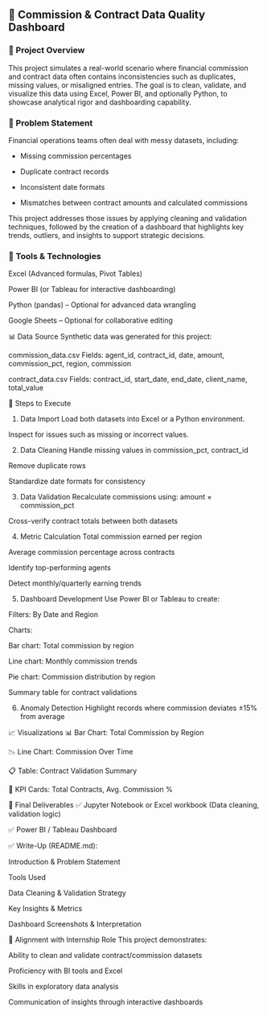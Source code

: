 ## 💼 Commission & Contract Data Quality Dashboard

### 📌 Project Overview
This project simulates a real-world scenario where financial commission and contract data often contains 
inconsistencies such as duplicates, missing values, or misaligned entries. The goal is to clean, validate, 
and visualize this data using Excel, Power BI, and optionally Python, to showcase analytical rigor and 
dashboarding capability.

### 🧠 Problem Statement
Financial operations teams often deal with messy datasets, including:

- Missing commission percentages

- Duplicate contract records

- Inconsistent date formats

- Mismatches between contract amounts and calculated commissions

This project addresses those issues by applying cleaning and validation techniques, followed by the 
creation of a dashboard that highlights key trends, outliers, and insights to support strategic decisions.

### 🔧 Tools & Technologies
Excel (Advanced formulas, Pivot Tables)

Power BI (or Tableau for interactive dashboarding)

Python (pandas) – Optional for advanced data wrangling

Google Sheets – Optional for collaborative editing

📊 Data Source
Synthetic data was generated for this project:

commission_data.csv
Fields: agent_id, contract_id, date, amount, commission_pct, region, commission

contract_data.csv
Fields: contract_id, start_date, end_date, client_name, total_value

🧪 Steps to Execute
1. Data Import
Load both datasets into Excel or a Python environment.

Inspect for issues such as missing or incorrect values.

2. Data Cleaning
Handle missing values in commission_pct, contract_id

Remove duplicate rows

Standardize date formats for consistency

3. Data Validation
Recalculate commissions using: amount × commission_pct

Cross-verify contract totals between both datasets

4. Metric Calculation
Total commission earned per region

Average commission percentage across contracts

Identify top-performing agents

Detect monthly/quarterly earning trends

5. Dashboard Development
Use Power BI or Tableau to create:

Filters: By Date and Region

Charts:

Bar chart: Total commission by region

Line chart: Monthly commission trends

Pie chart: Commission distribution by region

Summary table for contract validations

6. Anomaly Detection
Highlight records where commission deviates ±15% from average

📈 Visualizations
📊 Bar Chart: Total Commission by Region

📉 Line Chart: Commission Over Time

📋 Table: Contract Validation Summary

🧮 KPI Cards: Total Contracts, Avg. Commission %

📝 Final Deliverables
✅ Jupyter Notebook or Excel workbook (Data cleaning, validation logic)

✅ Power BI / Tableau Dashboard

✅ Write-Up (README.md):

Introduction & Problem Statement

Tools Used

Data Cleaning & Validation Strategy

Key Insights & Metrics

Dashboard Screenshots & Interpretation

🔗 Alignment with Internship Role
This project demonstrates:

Ability to clean and validate contract/commission datasets

Proficiency with BI tools and Excel

Skills in exploratory data analysis

Communication of insights through interactive dashboards

